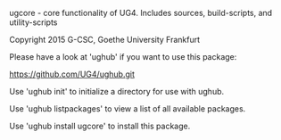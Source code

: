 ugcore - core functionality of UG4. Includes sources, build-scripts, and utility-scripts

Copyright 2015 G-CSC, Goethe University Frankfurt

Please have a look at 'ughub' if you want to use this package:

https://github.com/UG4/ughub.git

Use 'ughub init' to initialize a directory for use with ughub.

Use 'ughub listpackages' to view a list of all available packages.

Use 'ughub install ugcore' to install this package.
